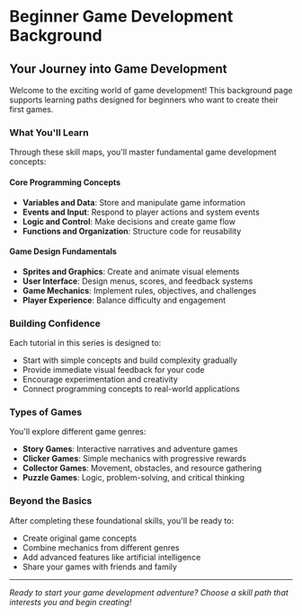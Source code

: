 # Beginner Game Development Background

## Your Journey into Game Development

Welcome to the exciting world of game development! This background page supports learning paths designed for beginners who want to create their first games.

### What You'll Learn

Through these skill maps, you'll master fundamental game development concepts:

#### Core Programming Concepts
- **Variables and Data**: Store and manipulate game information
- **Events and Input**: Respond to player actions and system events  
- **Logic and Control**: Make decisions and create game flow
- **Functions and Organization**: Structure code for reusability

#### Game Design Fundamentals  
- **Sprites and Graphics**: Create and animate visual elements
- **User Interface**: Design menus, scores, and feedback systems
- **Game Mechanics**: Implement rules, objectives, and challenges
- **Player Experience**: Balance difficulty and engagement

### Building Confidence

Each tutorial in this series is designed to:
- Start with simple concepts and build complexity gradually
- Provide immediate visual feedback for your code
- Encourage experimentation and creativity
- Connect programming concepts to real-world applications

### Types of Games

You'll explore different game genres:
- **Story Games**: Interactive narratives and adventure games
- **Clicker Games**: Simple mechanics with progressive rewards
- **Collector Games**: Movement, obstacles, and resource gathering
- **Puzzle Games**: Logic, problem-solving, and critical thinking

### Beyond the Basics

After completing these foundational skills, you'll be ready to:
- Create original game concepts
- Combine mechanics from different genres
- Add advanced features like artificial intelligence
- Share your games with friends and family

---

*Ready to start your game development adventure? Choose a skill path that interests you and begin creating!*